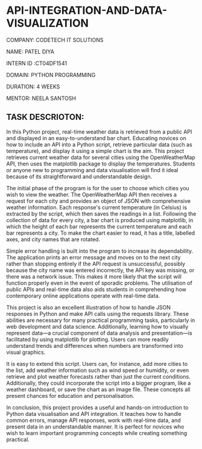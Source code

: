 # API-INTEGRATION-AND-DATA-VISUALIZATION

COMPANY: CODETECH IT SOLUTIONS

NAME: PATEL DIYA 

INTERN ID :CT04DF1541

DOMAIN: PYTHON PROGRAMMING

DURATION: 4 WEEKS

MENTOR: NEELA SANTOSH

## TASK DESCRIOTON:

In this Python project, real-time weather data is retrieved from a public API and displayed in an easy-to-understand bar chart. Educating novices on how to include an API into a Python script, retrieve particular data (such as temperature), and display it using a simple chart is the aim. This project retrieves current weather data for several cities using the OpenWeatherMap API, then uses the matplotlib package to display the temperatures. Students or anyone new to programming and data visualisation will find it ideal because of its straightforward and understandable design.

The initial phase of the program is for the user to choose which cities you wish to view the weather. The OpenWeatherMap API then receives a request for each city and provides an object of JSON with comprehensive weather information. Each response's current temperature (in Celsius) is extracted by the script, which then saves the readings in a list. Following the collection of data for every city, a bar chart is produced using matplotlib, in which the height of each bar represents the current temperature and each bar represents a city. To make the chart easier to read, it has a title, labelled axes, and city names that are rotated.

Simple error handling is built into the program to increase its dependability. The application prints an error message and moves on to the next city rather than stopping entirely if the API request is unsuccessful, possibly because the city name was entered incorrectly, the API key was missing, or there was a network issue. This makes it more likely that the script will function properly even in the event of sporadic problems. The utilisation of public APIs and real-time data also aids students in comprehending how contemporary online applications operate with real-time data.

This project is also an excellent illustration of how to handle JSON responses in Python and make API calls using the requests library.  These abilities are necessary for many practical programming tasks, particularly in web development and data science.  Additionally, learning how to visually represent data—a crucial component of data analysis and presentation—is facilitated by using matplotlib for plotting.  Users can more readily understand trends and differences when numbers are transformed into visual graphics.

It is easy to extend this script.  Users can, for instance, add more cities to the list, add weather information such as wind speed or humidity, or even retrieve and plot weather forecasts rather than just the current conditions.  Additionally, they could incorporate the script into a bigger program, like a weather dashboard, or save the chart as an image file.  These concepts all present chances for education and personalisation.

In conclusion, this project provides a useful and hands-on introduction to Python data visualisation and API integration. It teaches how to handle common errors, manage API responses, work with real-time data, and present data in an understandable manner. It is perfect for novices who wish to learn important programming concepts while creating something practical.

